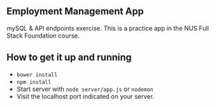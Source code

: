 ## Employment Management App
mySQL & API endpoints exercise.
This is a practice app in the NUS Full Stack Foundation course.

## How to get it up and running
* `bower install`
* `npm install`
* Start server with `node server/app.js` or `nodemon`
* Visit the localhost port indicated on your server.
